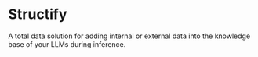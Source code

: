 # Structify

A total data solution for adding internal or external data into the knowledge base of your LLMs during inference.
